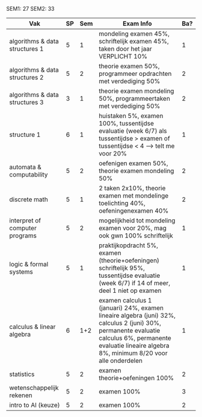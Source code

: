 SEM1: 27
SEM2: 33

| Vak                            | SP  | Sem | Exam Info                                                                                                                                                                                                 | Ba? |
| ------------------------------ | --- | --- | --------------------------------------------------------------------------------------------------------------------------------------------------------------------------------------------------------- | --- |
| algorithms & data structures 1 | 5   | 1   | mondeling examen 45%, schriftelijk examen 45%, taken door het jaar VERPLICHT 10%                                                                                                                          | 1   |
| algorithms & data structures 2 | 5   | 2   | theorie examen 50%, programmeer opdrachten met verdediging 50%                                                                                                                                            | 2   |
| algorithms & data structures 3 | 3   | 1   | theorie examen mondeling 50%, programmeertaken met verdediging 50%                                                                                                                                        | 2   |
| structure 1                    | 6   | 1   | huistaken 5%, examen 100%, tussentijdse evaluatie (week 6/7) als tussentijdse > examen of tussentijdse < 4 --> telt me voor 20%                                                                           | 1   |
| automata & computability       | 5   | 2   | oefenigen examen 50%, theorie examen mondeling 50%                                                                                                                                                        | 2   |
| discrete math                  | 5   | 1   | 2 taken 2x10%, theorie examen met mondelinge toelichting 40%, oefeningenexamen 40%                                                                                                                        | 2   |
| interpret of computer programs | 5   | 2   | mogelijkheid tot mondeling examen voor 20%, mag ook gwn 100% schriftelijk                                                                                                                                 | 1   |
| logic & formal systems         | 5   | 1   | praktijkopdracht 5%, examen (theorie+oefeningen) schriftelijk 95%, tussentijdse evaluatie (week 6/7) if 14 of meer, deel 1 niet op examen                                                                 | 1   |
| calculus & linear algebra      | 6   | 1+2 | examen calculus 1 (januari) 24%, examen lineaire algebra (juni) 32%, calculus 2 (juni) 30%, permanente evaluatie calculus 6%, permanente evaluatie lineaire algebra 8%, minimum 8/20 voor alle onderdelen | 1   |
| statistics                     | 5   | 2   | examen theorie+oefeningen 100%                                                                                                                                                                            | 2   |
| wetenschappelijk rekenen       | 5   | 2   | examen 100%                                                                                                                                                                                               | 3   |
| intro to AI (keuze)            | 5   | 2   | examen 100%                                                                                                                                                                                               | 2   |
